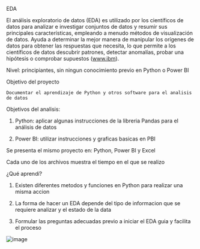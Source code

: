 EDA

El análisis exploratorio de datos (EDA) es utilizado por los científicos de datos para analizar e investigar conjuntos de datos y resumir sus principales características, empleando a menudo métodos de visualización de datos. Ayuda a determinar la mejor manera de manipular los orígenes de datos para obtener las respuestas que necesita, lo que permite a los científicos de datos descubrir patrones, detectar anomalías, probar una hipótesis o comprobar supuestos (www.ibm).



Nivel: principiantes, sin ningun conocimiento previo en Python o Power BI

Objetivo del proyecto

    Documentar el aprendizaje de Python y otros software para el analisis de datos 

Objetivos del analisis: 

1. Python: aplicar algunas instrucciones de la libreria Pandas para el análisis de datos

2. Power BI: utilizar instrucciones y graficas basicas en PBI 



Se presenta el mismo proyecto en: Python, Power BI y Excel

Cada uno de los archivos muestra el tiempo en el que se realizo


¿Qué aprendí?

1. Existen diferentes metodos y funciones en Python para realizar una misma accion

2. La forma de hacer un EDA depende del tipo de informacion que se requiere analizar y el estado de la data

3. Formular las preguntas adecuadas previo a iniciar el EDA guia y facilita el proceso









![image](https://user-images.githubusercontent.com/82233779/171078408-1c0ff4c6-a7a8-4ccd-9581-71a2975fa647.png)




